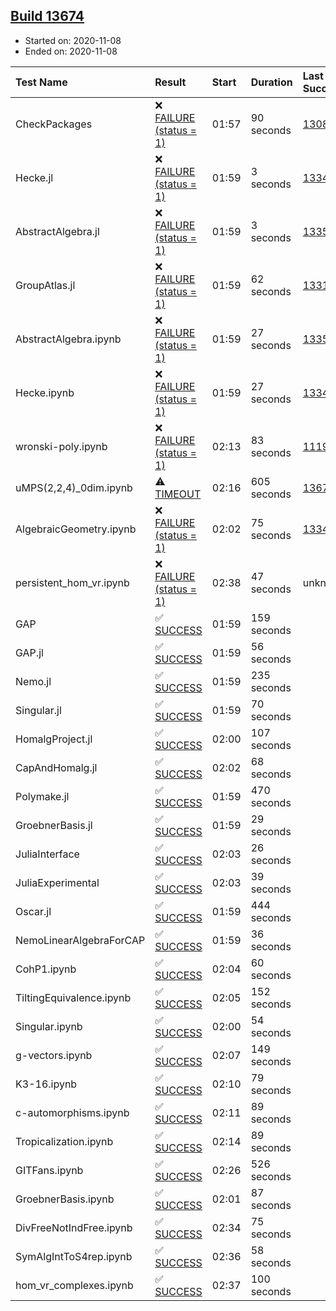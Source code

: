 ## [Build 13674](https://oscarci.mathematik.uni-kl.de/job/oscar/13674/)

* Started on: 2020-11-08
* Ended on: 2020-11-08

| Test Name    | Result | Start | Duration | Last Success | First Failure |
|:-------------|:-------|:------|:---------|:-------------|:--------------|
| CheckPackages | ❌ [FAILURE (status = 1)](https://oscarci.mathematik.uni-kl.de/job/oscar/13674/artifact/logs/build-13674/CheckPackages.log) | 01:57 | 90 seconds | [13085](https://oscarci.mathematik.uni-kl.de/job/oscar/13085/) | [13086](https://oscarci.mathematik.uni-kl.de/job/oscar/13086/) |
| Hecke.jl | ❌ [FAILURE (status = 1)](https://oscarci.mathematik.uni-kl.de/job/oscar/13674/artifact/logs/build-13674/Hecke.jl.log) | 01:59 | 3 seconds | [13341](https://oscarci.mathematik.uni-kl.de/job/oscar/13341/) | [13342](https://oscarci.mathematik.uni-kl.de/job/oscar/13342/) |
| AbstractAlgebra.jl | ❌ [FAILURE (status = 1)](https://oscarci.mathematik.uni-kl.de/job/oscar/13674/artifact/logs/build-13674/AbstractAlgebra.jl.log) | 01:59 | 3 seconds | [13355](https://oscarci.mathematik.uni-kl.de/job/oscar/13355/) | [13356](https://oscarci.mathematik.uni-kl.de/job/oscar/13356/) |
| GroupAtlas.jl | ❌ [FAILURE (status = 1)](https://oscarci.mathematik.uni-kl.de/job/oscar/13674/artifact/logs/build-13674/GroupAtlas.jl.log) | 01:59 | 62 seconds | [13311](https://oscarci.mathematik.uni-kl.de/job/oscar/13311/) | [13312](https://oscarci.mathematik.uni-kl.de/job/oscar/13312/) |
| AbstractAlgebra.ipynb | ❌ [FAILURE (status = 1)](https://oscarci.mathematik.uni-kl.de/job/oscar/13674/artifact/logs/build-13674/AbstractAlgebra.ipynb.log) | 01:59 | 27 seconds | [13355](https://oscarci.mathematik.uni-kl.de/job/oscar/13355/) | [13356](https://oscarci.mathematik.uni-kl.de/job/oscar/13356/) |
| Hecke.ipynb | ❌ [FAILURE (status = 1)](https://oscarci.mathematik.uni-kl.de/job/oscar/13674/artifact/logs/build-13674/Hecke.ipynb.log) | 01:59 | 27 seconds | [13341](https://oscarci.mathematik.uni-kl.de/job/oscar/13341/) | [13342](https://oscarci.mathematik.uni-kl.de/job/oscar/13342/) |
| wronski-poly.ipynb | ❌ [FAILURE (status = 1)](https://oscarci.mathematik.uni-kl.de/job/oscar/13674/artifact/logs/build-13674/wronski-poly.ipynb.log) | 02:13 | 83 seconds | [11192](https://oscarci.mathematik.uni-kl.de/job/oscar/11192/) | [11193](https://oscarci.mathematik.uni-kl.de/job/oscar/11193/) |
| uMPS(2,2,4)_0dim.ipynb | ⚠ [TIMEOUT](https://oscarci.mathematik.uni-kl.de/job/oscar/13674/artifact/logs/build-13674/uMPS-2-2-4-_0dim.ipynb.log) | 02:16 | 605 seconds | [13672](https://oscarci.mathematik.uni-kl.de/job/oscar/13672/) | [13673](https://oscarci.mathematik.uni-kl.de/job/oscar/13673/) |
| AlgebraicGeometry.ipynb | ❌ [FAILURE (status = 1)](https://oscarci.mathematik.uni-kl.de/job/oscar/13674/artifact/logs/build-13674/AlgebraicGeometry.ipynb.log) | 02:02 | 75 seconds | [13341](https://oscarci.mathematik.uni-kl.de/job/oscar/13341/) | [13342](https://oscarci.mathematik.uni-kl.de/job/oscar/13342/) |
| persistent_hom_vr.ipynb | ❌ [FAILURE (status = 1)](https://oscarci.mathematik.uni-kl.de/job/oscar/13674/artifact/logs/build-13674/persistent_hom_vr.ipynb.log) | 02:38 | 47 seconds | unknown | unknown |
| GAP | ✅ [SUCCESS](https://oscarci.mathematik.uni-kl.de/job/oscar/13674/artifact/logs/build-13674/GAP.log) | 01:59 | 159 seconds |  |  |
| GAP.jl | ✅ [SUCCESS](https://oscarci.mathematik.uni-kl.de/job/oscar/13674/artifact/logs/build-13674/GAP.jl.log) | 01:59 | 56 seconds |  |  |
| Nemo.jl | ✅ [SUCCESS](https://oscarci.mathematik.uni-kl.de/job/oscar/13674/artifact/logs/build-13674/Nemo.jl.log) | 01:59 | 235 seconds |  |  |
| Singular.jl | ✅ [SUCCESS](https://oscarci.mathematik.uni-kl.de/job/oscar/13674/artifact/logs/build-13674/Singular.jl.log) | 01:59 | 70 seconds |  |  |
| HomalgProject.jl | ✅ [SUCCESS](https://oscarci.mathematik.uni-kl.de/job/oscar/13674/artifact/logs/build-13674/HomalgProject.jl.log) | 02:00 | 107 seconds |  |  |
| CapAndHomalg.jl | ✅ [SUCCESS](https://oscarci.mathematik.uni-kl.de/job/oscar/13674/artifact/logs/build-13674/CapAndHomalg.jl.log) | 02:02 | 68 seconds |  |  |
| Polymake.jl | ✅ [SUCCESS](https://oscarci.mathematik.uni-kl.de/job/oscar/13674/artifact/logs/build-13674/Polymake.jl.log) | 01:59 | 470 seconds |  |  |
| GroebnerBasis.jl | ✅ [SUCCESS](https://oscarci.mathematik.uni-kl.de/job/oscar/13674/artifact/logs/build-13674/GroebnerBasis.jl.log) | 01:59 | 29 seconds |  |  |
| JuliaInterface | ✅ [SUCCESS](https://oscarci.mathematik.uni-kl.de/job/oscar/13674/artifact/logs/build-13674/JuliaInterface.log) | 02:03 | 26 seconds |  |  |
| JuliaExperimental | ✅ [SUCCESS](https://oscarci.mathematik.uni-kl.de/job/oscar/13674/artifact/logs/build-13674/JuliaExperimental.log) | 02:03 | 39 seconds |  |  |
| Oscar.jl | ✅ [SUCCESS](https://oscarci.mathematik.uni-kl.de/job/oscar/13674/artifact/logs/build-13674/Oscar.jl.log) | 01:59 | 444 seconds |  |  |
| NemoLinearAlgebraForCAP | ✅ [SUCCESS](https://oscarci.mathematik.uni-kl.de/job/oscar/13674/artifact/logs/build-13674/NemoLinearAlgebraForCAP.log) | 01:59 | 36 seconds |  |  |
| CohP1.ipynb | ✅ [SUCCESS](https://oscarci.mathematik.uni-kl.de/job/oscar/13674/artifact/logs/build-13674/CohP1.ipynb.log) | 02:04 | 60 seconds |  |  |
| TiltingEquivalence.ipynb | ✅ [SUCCESS](https://oscarci.mathematik.uni-kl.de/job/oscar/13674/artifact/logs/build-13674/TiltingEquivalence.ipynb.log) | 02:05 | 152 seconds |  |  |
| Singular.ipynb | ✅ [SUCCESS](https://oscarci.mathematik.uni-kl.de/job/oscar/13674/artifact/logs/build-13674/Singular.ipynb.log) | 02:00 | 54 seconds |  |  |
| g-vectors.ipynb | ✅ [SUCCESS](https://oscarci.mathematik.uni-kl.de/job/oscar/13674/artifact/logs/build-13674/g-vectors.ipynb.log) | 02:07 | 149 seconds |  |  |
| K3-16.ipynb | ✅ [SUCCESS](https://oscarci.mathematik.uni-kl.de/job/oscar/13674/artifact/logs/build-13674/K3-16.ipynb.log) | 02:10 | 79 seconds |  |  |
| c-automorphisms.ipynb | ✅ [SUCCESS](https://oscarci.mathematik.uni-kl.de/job/oscar/13674/artifact/logs/build-13674/c-automorphisms.ipynb.log) | 02:11 | 89 seconds |  |  |
| Tropicalization.ipynb | ✅ [SUCCESS](https://oscarci.mathematik.uni-kl.de/job/oscar/13674/artifact/logs/build-13674/Tropicalization.ipynb.log) | 02:14 | 89 seconds |  |  |
| GITFans.ipynb | ✅ [SUCCESS](https://oscarci.mathematik.uni-kl.de/job/oscar/13674/artifact/logs/build-13674/GITFans.ipynb.log) | 02:26 | 526 seconds |  |  |
| GroebnerBasis.ipynb | ✅ [SUCCESS](https://oscarci.mathematik.uni-kl.de/job/oscar/13674/artifact/logs/build-13674/GroebnerBasis.ipynb.log) | 02:01 | 87 seconds |  |  |
| DivFreeNotIndFree.ipynb | ✅ [SUCCESS](https://oscarci.mathematik.uni-kl.de/job/oscar/13674/artifact/logs/build-13674/DivFreeNotIndFree.ipynb.log) | 02:34 | 75 seconds |  |  |
| SymAlgIntToS4rep.ipynb | ✅ [SUCCESS](https://oscarci.mathematik.uni-kl.de/job/oscar/13674/artifact/logs/build-13674/SymAlgIntToS4rep.ipynb.log) | 02:36 | 58 seconds |  |  |
| hom_vr_complexes.ipynb | ✅ [SUCCESS](https://oscarci.mathematik.uni-kl.de/job/oscar/13674/artifact/logs/build-13674/hom_vr_complexes.ipynb.log) | 02:37 | 100 seconds |  |  |

